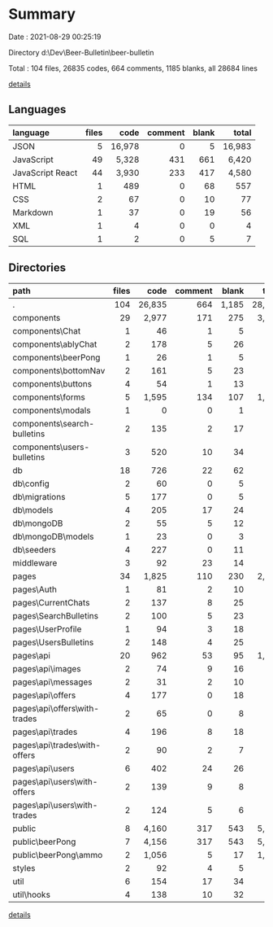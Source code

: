 # Summary

Date : 2021-08-29 00:25:19

Directory d:\Dev\Beer-Bulletin\beer-bulletin

Total : 104 files,  26835 codes, 664 comments, 1185 blanks, all 28684 lines

[details](details.md)

## Languages
| language | files | code | comment | blank | total |
| :--- | ---: | ---: | ---: | ---: | ---: |
| JSON | 5 | 16,978 | 0 | 5 | 16,983 |
| JavaScript | 49 | 5,328 | 431 | 661 | 6,420 |
| JavaScript React | 44 | 3,930 | 233 | 417 | 4,580 |
| HTML | 1 | 489 | 0 | 68 | 557 |
| CSS | 2 | 67 | 0 | 10 | 77 |
| Markdown | 1 | 37 | 0 | 19 | 56 |
| XML | 1 | 4 | 0 | 0 | 4 |
| SQL | 1 | 2 | 0 | 5 | 7 |

## Directories
| path | files | code | comment | blank | total |
| :--- | ---: | ---: | ---: | ---: | ---: |
| . | 104 | 26,835 | 664 | 1,185 | 28,684 |
| components | 29 | 2,977 | 171 | 275 | 3,423 |
| components\Chat | 1 | 46 | 1 | 5 | 52 |
| components\ablyChat | 2 | 178 | 5 | 26 | 209 |
| components\beerPong | 1 | 26 | 1 | 5 | 32 |
| components\bottomNav | 2 | 161 | 5 | 23 | 189 |
| components\buttons | 4 | 54 | 1 | 13 | 68 |
| components\forms | 5 | 1,595 | 134 | 107 | 1,836 |
| components\modals | 1 | 0 | 0 | 1 | 1 |
| components\search-bulletins | 2 | 135 | 2 | 17 | 154 |
| components\users-bulletins | 3 | 520 | 10 | 34 | 564 |
| db | 18 | 726 | 22 | 62 | 810 |
| db\config | 2 | 60 | 0 | 5 | 65 |
| db\migrations | 5 | 177 | 0 | 5 | 182 |
| db\models | 4 | 205 | 17 | 24 | 246 |
| db\mongoDB | 2 | 55 | 5 | 12 | 72 |
| db\mongoDB\models | 1 | 23 | 0 | 3 | 26 |
| db\seeders | 4 | 227 | 0 | 11 | 238 |
| middleware | 3 | 92 | 23 | 14 | 129 |
| pages | 34 | 1,825 | 110 | 230 | 2,165 |
| pages\Auth | 1 | 81 | 2 | 10 | 93 |
| pages\CurrentChats | 2 | 137 | 8 | 25 | 170 |
| pages\SearchBulletins | 2 | 100 | 5 | 23 | 128 |
| pages\UserProfile | 1 | 94 | 3 | 18 | 115 |
| pages\UsersBulletins | 2 | 148 | 4 | 25 | 177 |
| pages\api | 20 | 962 | 53 | 95 | 1,110 |
| pages\api\images | 2 | 74 | 9 | 16 | 99 |
| pages\api\messages | 2 | 31 | 2 | 10 | 43 |
| pages\api\offers | 4 | 177 | 0 | 18 | 195 |
| pages\api\offers\with-trades | 2 | 65 | 0 | 8 | 73 |
| pages\api\trades | 4 | 196 | 8 | 18 | 222 |
| pages\api\trades\with-offers | 2 | 90 | 2 | 7 | 99 |
| pages\api\users | 6 | 402 | 24 | 26 | 452 |
| pages\api\users\with-offers | 2 | 139 | 9 | 8 | 156 |
| pages\api\users\with-trades | 2 | 124 | 5 | 6 | 135 |
| public | 8 | 4,160 | 317 | 543 | 5,020 |
| public\beerPong | 7 | 4,156 | 317 | 543 | 5,016 |
| public\beerPong\ammo | 2 | 1,056 | 5 | 17 | 1,078 |
| styles | 2 | 92 | 4 | 5 | 101 |
| util | 6 | 154 | 17 | 34 | 205 |
| util\hooks | 4 | 138 | 10 | 32 | 180 |

[details](details.md)